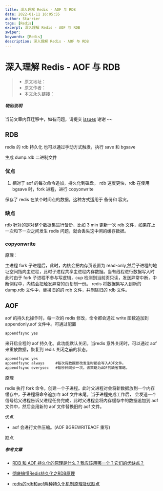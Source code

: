 ```yaml
---
title: 深入理解 Redis - AOF 与 RDB
date: 2022-01-11 16:05:55
author: Starrier
tags: [Redis]
excerpt: 深入理解 Redis - AOF 与 RDB
swiper:
keywords: [Redis]
description: 深入理解 Redis - AOF 与 RDB
---
```


# 深入理解 Redis - AOF 与 RDB

> * 原文地址：[]()
> * 原文作者：[]()
> * 本文永久链接：[]()

##### **特别说明**

当前文章内容迁移中，如有问题，请提交 [issues](https://github.com/Starrier/starrier.github.io/issues) 谢谢 ~~

## RDB 

redis 的 rdb  持久化  也可以通过手动方式触发，执行 save 和 bgsave

生成 dump.rdb 二进制文件

### 优点

1. 相对于 aof 的每次命令追加，持久化到磁盘， rdb 速度更快，rdb 在使用 bgsave 时，fork 进程，进行 copyonwrite

保存了 redis 在某个时间点的数据。这种方式适用于 备份和 容灾。

### 缺点

rdb 针对的是对整个数据集进行备份，比如 3 min 更新一次 rdb 文件，如果在上一次和下一次之间发生 redis 问题，就会丢失这中间的缓存数据。


### copyonwrite

原理：

主进程 fork 子进程后，此时，内核会把内存页设置为 read-only,然后子进程的地址空间指向主进程，此时子进程共享主进程内存数据。当有线程进行数据写入时 此时由于 fork 子进程不参与写逻辑，cup 检测到当前页只读，发送异常中断，中断例程中，内核会把触发异常的页复制一份。
redis 将数据集写入到新的 dump.rdb 文件中，替换旧的的 rdb 文件，并删除旧的 rdb 文件。


## AOF

aof 的持久化操作时，每一次的 redis 修改，命令都会通过 write 函数追加到  appendonly.aof 文件中。可通过配置 

```javascript
appendfsync yes
```

来开启全程的 aof 持久化。此功能默认关闭。当redis 意外关闭时，可以通过 aof 来重放数据，恢复到 redis 关闭之前的状态。

```javascript
appendfsync yes
appendfsync always     #每次有数据修改发生时都会写入AOF文件。
appendfsync everysec   #每秒钟同步一次，该策略为AOF的缺省策略。
```

原理

redis 执行 fork 命令，创建一个子进程。此时父进程对会将新数据放到一个内存缓存中，子进程将命令追加咋 aof 文件末尾。当子进程完成工作后，
会发送一个信号给父进程告诉父进程任务完成，此时父进程会将内存缓存中的数据追加到 aof 文件中，然后会用新的 aof 文件替换旧的 aof 文件。

优点

- aof 会进行文件压缩。(AOF BGREWRITEAOF 重写)

缺点






##### 参考文章

- [RDB 和 AOF 持久化的原理是什么？我应该用哪一个？它们的优缺点？](https://segmentfault.com/a/1190000018388385)

- [彻底搞懂Redis持久化之RDB原理](https://blog.csdn.net/ctwctw/article/details/105147277?utm_source=app&app_version=4.21.1&utm_source=app)

- [redis的rdb和aof两种持久化机制原理及优缺点](https://segmentfault.com/a/1190000021559677)
